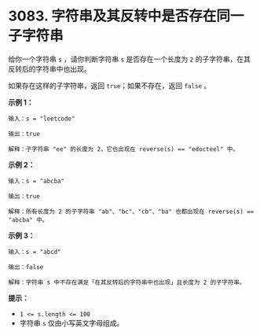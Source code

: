 # 3083. 字符串及其反转中是否存在同一子字符串

给你一个字符串 `s` ，请你判断字符串 `s` 是否存在一个长度为 `2` 的子字符串，在其反转后的字符串中也出现。

如果存在这样的子字符串，返回 `true`；如果不存在，返回 `false` 。

**示例 1：**

```()
输入：s = "leetcode"

输出：true

解释：子字符串 "ee" 的长度为 2，它也出现在 reverse(s) == "edocteel" 中。
```

**示例 2：**

```()
输入：s = "abcba"

输出：true

解释：所有长度为 2 的子字符串 "ab"、"bc"、"cb"、"ba" 也都出现在 reverse(s) == "abcba" 中。
```

**示例 3：**

```()
输入：s = "abcd"

输出：false

解释：字符串 s 中不存在满足「在其反转后的字符串中也出现」且长度为 2 的子字符串。
```

**提示：**

- `1 <= s.length <= 100`
- 字符串 `s` 仅由小写英文字母组成。
